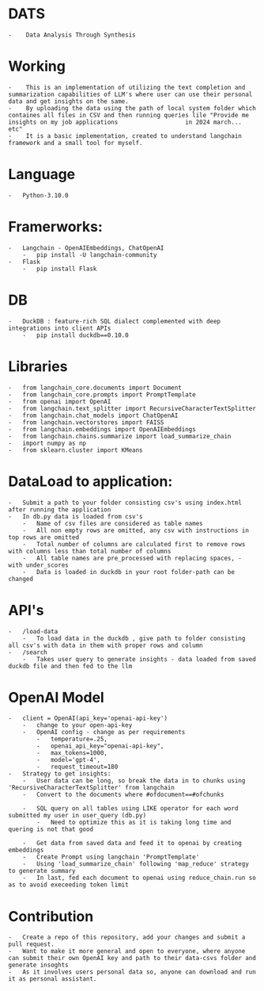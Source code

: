 # DATS 
    -    Data Analysis Through Synthesis
# Working
    -    This is an implementation of utilizing the text completion and summarization capabilities of LLM's where user can use their personal data and get insights on the same.
    -    By uploading the data using the path of local system folder which containes all files in CSV and then running queries lile "Provide me insights on my job applications                   in 2024 march... etc"
    -    It is a basic implementation, created to understand langchain framework and a small tool for myself.
# Language
    -   Python-3.10.0
# Framerworks:
    -   Langchain - OpenAIEmbeddings, ChatOpenAI
        -   pip install -U langchain-community
    -   Flask
        -   pip install Flask

# DB
    -   DuckDB : feature-rich SQL dialect complemented with deep integrations into client APIs
        -   pip install duckdb==0.10.0

# Libraries 
    -   from langchain_core.documents import Document
    -   from langchain_core.prompts import PromptTemplate
    -   from openai import OpenAI
    -   from langchain.text_splitter import RecursiveCharacterTextSplitter
    -   from langchain.chat_models import ChatOpenAI
    -   from langchain.vectorstores import FAISS
    -   from langchain.embeddings import OpenAIEmbeddings
    -   from langchain.chains.summarize import load_summarize_chain
    -   import numpy as np
    -   from sklearn.cluster import KMeans

# DataLoad to application:
    -   Submit a path to your folder consisting csv's using index.html after running the application
    -   In db.py data is loaded from csv's
        -   Name of csv files are considered as table names
        -   All non empty rows are omitted, any csv with instructions in top rows are omitted
        -   Total number of columns are calculated first to remove rows with columns less than total number of columns
        -   All table names are pre_processed with replacing spaces, - with under_scores
        -   Data is loaded in duckdb in your root folder-path can be changed
    
# API's
    -   /load-data
        -   To load data in the duckdb , give path to folder consisting all csv's with data in them with proper rows and column
    -   /search
        -   Takes user query to generate insights - data loaded from saved duckdb file and then fed to the llm

# OpenAI Model
    -   client = OpenAI(api_key='openai-api-key')
        -   change to your open-api-key
        -   OpenAI config - change as per requirements
            -   temperature=.25,
            -   openai_api_key="openai-api-key",
            -   max_tokens=1000,
            -   model='gpt-4',
            -   request_timeout=180
    -   Strategy to get insights:
        -   User data can be long, so break the data in to chunks using 'RecursiveCharacterTextSplitter' from langchain
        -   Convert to the documents where #ofdocument==#ofchunks
        
        -   SQL query on all tables using LIKE operator for each word submitted my user in user_query (db.py)
            -   Need to optimize this as it is taking long time and quering is not that good

        -   Get data from saved data and feed it to openai by creating embeddings
        -   Create Prompt using langchain 'PromptTemplate'
        -   Using 'load_summarize_chain' following 'map_reduce' strategy to generate summary
        -   In last, fed each document to openai using reduce_chain.run so as to avoid execeeding token limit


# Contribution
    -   Create a repo of this repository, add your changes and submit a pull request.
    -   Want to make it more general and open to everyone, where anyone can submit their own OpenAI key and path to their data-csvs folder and generate insoghts
    -   As it involves users personal data so, anyone can download and run it as personal assistant.
